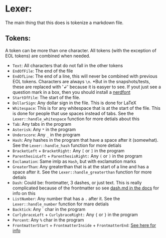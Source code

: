 # Lexer:
The main thing that this does is tokenize a markdown file.

## Tokens:
A token can be more than one character. All tokens (with the exception of EOL tokens) are combined when needed.

- `Text`: All characters that do not fall in the other tokens
- `EndOfFile`: The end of the file
- `EndOfLine`: The end of a line, this will never be combined with previous EOL tokens. Characters are always `\n`. *But in the snapshots/tests, these are replaced with '↲' because it is easyer to see. If yout just see a question mark in a box, then you should install a [nerdfont](https://www.nerdfonts.com/font-downloads)
- `StartOfFile`: The start of the file.
- `DollarSign`: Any dollar sign in the file. This is done for LaTeX
- `Whitespace`: This is for any whitespace that is at the start of the file. This is done for people that use spaces instead of tabs. See the `Lexer::handle_whitespace` function for more detials about this
- `Tab`: Any tabs in the program
- `Asterisk`: Any `*` in the program
- `Underscore`: Any `_` in the program
- `Hash`: Any hashes in the program that have a space after it (somewhat). See the `Lexer::handle_hash` function for more detials
- `BracketLeft` + `BracketRight:` Any `[` or `]` in the program
- `ParenthesisLeft` + `ParenthesisRight:` Any `(` or `)` in the program
- `Exclamation`: Same imlp as `Hash`, but with exclamation marks
- `GreaterThan`: Any greaterthan that is at the start of a line and has a space after it. See the `Lexer::handle_greaterthan` function for more detials
- `Dash`: Could be: frontmatter, 3 dashes, or just text. This is really complicated because of the frontmatter so see [dash.md in the docs](docs/dash.md) for info on this
- `ListNumber`: Any number that has a `.` after it. See the `Lexer::handle_number` function for mare detials
- `Backtick`: Any ` char in the program
- `CurlybraceLeft` + `CurlybraceRight:` Any `{` or `}` in the program
- `Percent`: Any `%` char in the program
- `FrontmatterStart` + `FrontmatterInside` + `FrontmatterEnd`: [See here for info](docs/dash.md)

